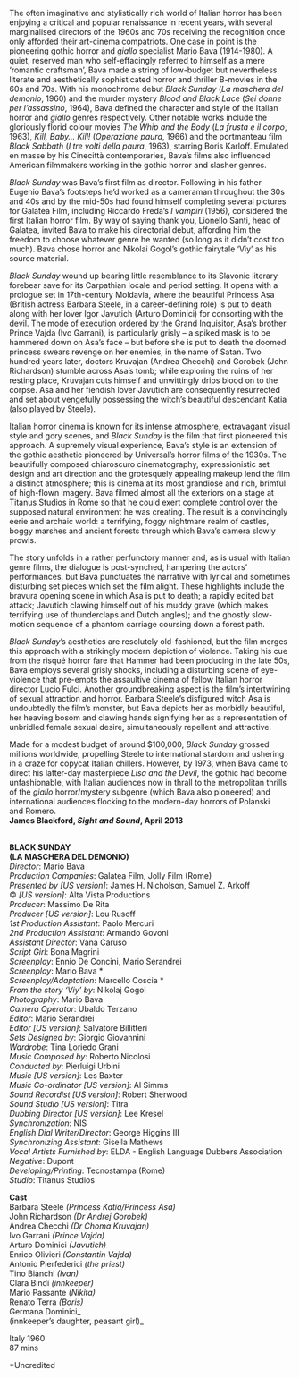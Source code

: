 

The often imaginative and stylistically rich world of Italian horror has been enjoying a critical and popular renaissance in recent years, with several marginalised directors of the 1960s and 70s receiving the recognition once only afforded their art-cinema compatriots. One case in point is the pioneering gothic horror and _giallo_ specialist Mario Bava (1914-1980). A quiet, reserved man who self-effacingly referred to himself as a mere ‘romantic craftsman’, Bava made a string of low-budget but nevertheless literate and aesthetically sophisticated horror and thriller B-movies in the 60s and 70s. With his monochrome debut _Black Sunday_ (_La maschera del demonio_, 1960) and the murder mystery _Blood and Black Lace_ (_Sei donne per l’assassino_, 1964), Bava defined the character and style of the Italian horror and _giallo_ genres respectively. Other notable works include the gloriously florid colour movies _The Whip and the Body_ (_La frusta e il corpo_, 1963), _Kill, Baby… Kill!_ (_Operazione paura_, 1966) and the portmanteau film _Black Sabbath_ (_I tre volti della paura_, 1963), starring Boris Karloff. Emulated en masse by his Cinecittà contemporaries, Bava’s films also influenced American filmmakers working in the gothic horror and slasher genres.

_Black Sunday_ was Bava’s first film as director. Following in his father Eugenio Bava’s footsteps he’d worked as a cameraman throughout the 30s and 40s and by the mid-50s had found himself completing several pictures for Galatea Film, including Riccardo Freda’s _I vampiri_ (1956), considered the first Italian horror film. By way of saying thank you, Lionello Santi, head of Galatea, invited Bava to make his directorial debut, affording him the freedom to choose whatever genre he wanted (so long as it didn’t cost too much). Bava chose horror and Nikolai Gogol’s gothic fairytale ‘Viy’  as his source material.

_Black Sunday_ wound up bearing little resemblance to its Slavonic literary forebear save for its Carpathian locale and period setting. It opens with a prologue set in 17th-century Moldavia, where the beautiful Princess Asa (British actress Barbara Steele, in a career-defining role) is put to death along with her lover Igor Javutich (Arturo Dominici) for consorting with the devil. The mode of execution ordered by the Grand Inquisitor, Asa’s brother Prince Vajda (Ivo Garrani), is particularly grisly – a spiked mask is to be hammered down on Asa’s face – but before she is put to death the doomed princess swears revenge on her enemies, in the name of Satan. Two hundred years later, doctors Kruvajan (Andrea Checchi) and Gorobek (John Richardson) stumble across Asa’s tomb; while exploring the ruins of her resting place, Kruvajan cuts himself and unwittingly drips blood on to the corpse. Asa and her fiendish lover Javutich are consequently resurrected and set about vengefully possessing the witch’s beautiful descendant Katia (also played by Steele).

Italian horror cinema is known for its intense atmosphere, extravagant visual style and gory scenes, and _Black Sunday_ is the film that first pioneered this approach. A supremely visual experience, Bava’s style is an extension of the gothic aesthetic pioneered by Universal’s horror films of the 1930s. The beautifully composed chiaroscuro cinematography, expressionistic set design and art direction and the grotesquely appealing makeup lend the film a distinct atmosphere; this is cinema at its most grandiose and rich, brimful of high-flown imagery. Bava filmed almost all the exteriors on a stage at Titanus Studios in Rome so that he could exert complete control over the supposed natural environment he was creating. The result is a convincingly eerie and archaic world: a terrifying, foggy nightmare realm of castles, boggy marshes and ancient forests through which Bava’s camera slowly prowls.

The story unfolds in a rather perfunctory manner and, as is usual with Italian genre films, the dialogue is post-synched, hampering the actors’ performances, but Bava punctuates the narrative with lyrical and sometimes disturbing set pieces which set the film alight. These highlights include the bravura opening scene in which Asa is put to death; a rapidly edited bat attack; Javutich clawing himself out of his muddy grave (which makes terrifying use of thunderclaps and Dutch angles); and the ghostly slow-motion sequence of a phantom carriage coursing down a forest path.

_Black Sunday_’s aesthetics are resolutely old-fashioned, but the film merges this approach with a strikingly modern depiction of violence. Taking his cue from the risqué horror fare that Hammer had been producing in the late 50s, Bava employs several grisly shocks, including a disturbing scene of eye-violence that pre-empts the assaultive cinema of fellow Italian horror director Lucio Fulci. Another groundbreaking aspect is the film’s intertwining of sexual attraction and horror. Barbara Steele’s disfigured witch Asa is undoubtedly the film’s monster, but Bava depicts her as morbidly beautiful, her heaving bosom and clawing hands signifying her as a representation of unbridled female sexual desire, simultaneously repellent and attractive.

Made for a modest budget of around $100,000, _Black Sunday_ grossed millions worldwide, propelling Steele to international stardom and ushering in a craze for copycat Italian chillers. However, by 1973, when Bava came to direct his latter-day masterpiece _Lisa and the Devil_, the gothic had become unfashionable, with Italian audiences now in thrall to the metropolitan thrills of the _giallo_ horror/mystery subgenre (which Bava also pioneered) and international audiences flocking to the modern-day horrors of Polanski  
and Romero.  
**James Blackford, _Sight and Sound_, April 2013**
<br><br>

**BLACK SUNDAY<br>(LA MASCHERA DEL DEMONIO)**  
_Director_: Mario Bava  
_Production Companies_: Galatea Film,  Jolly Film (Rome)  
_Presented by [US version]_: James H. Nicholson, Samuel Z. Arkoff  
© _[US version]_: Alta Vista Productions  
_Producer_: Massimo De Rita  
_Producer [US version]_: Lou Rusoff  
_1st Production Assistant_: Paolo Mercuri  
_2nd Production Assistant_: Armando Govoni  
_Assistant Director_: Vana Caruso  
_Script Girl_: Bona Magrini  
_Screenplay_: Ennio De Concini, Mario Serandrei  
_Screenplay_: Mario Bava *  
_Screenplay/Adaptation_: Marcello Coscia *  
_From the story ‘Viy’ by_: Nikolaj Gogol  
_Photography_: Mario Bava  
_Camera Operator_: Ubaldo Terzano  
_Editor_: Mario Serandrei  
_Editor [US version]_: Salvatore Billitteri  
_Sets Designed by_: Giorgio Giovannini  
_Wardrobe_: Tina Loriedo Grani  
_Music Composed by_: Roberto Nicolosi  
_Conducted by_: Pierluigi Urbini  
_Music [US version]_: Les Baxter  
_Music Co-ordinator [US version]_: Al Simms  
_Sound Recordist [US version]_: Robert Sherwood  
_Sound Studio [US version]_: Titra  
_Dubbing Director [US version]_: Lee Kresel  
_Synchronization_: NIS  
_English Dial Writer/Director_: George Higgins III  
_Synchronizing Assistant_: Gisella Mathews  
_Vocal Artists Furnished by_:  ELDA - English Language Dubbers Association  
_Negative_: Dupont  
_Developing/Printing_: Tecnostampa (Rome)  
_Studio_: Titanus Studios

**Cast**  
Barbara Steele _(Princess Katia/Princess Asa)_  
John Richardson _(Dr Andrej Gorobek)_  
Andrea Checchi _(Dr Choma Kruvajan)_  
Ivo Garrani _(Prince Vajda)_  
Arturo Dominici _(Javutich)_  
Enrico Olivieri _(Constantin Vajda)_  
Antonio Pierfederici _(the priest)_  
Tino Bianchi _(Ivan)_  
Clara Bindi _(innkeeper)_  
Mario Passante _(Nikita)_  
Renato Terra _(Boris)_  
Germana Dominici_  
(innkeeper’s daughter, peasant girl)_

Italy 1960  
87 mins

*Uncredited
<br><br>
<!--stackedit_data:
eyJoaXN0b3J5IjpbNzIxNTYwMDI5XX0=
-->